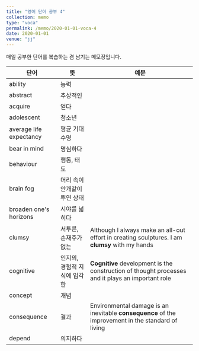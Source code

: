 ```yaml
---
title: "영어 단어 공부 4"
collection: memo
type: "voca"
permalink: /memo/2020-01-01-voca-4
date: 2020-01-01
venue: "jj"
---
```


매일 공부한 단어를 복습하는 겸 남기는 메모장입니다.

| 단어            | 뜻   |  예문                                                            |
| --------         | ------ | ------------------------------------------------------------ |
| ability | 능력 |  |
| abstract | 추상적인 |  |
| acquire | 얻다 |  |
| adolescent | 청소년 |  |
| average life expectancy | 평균 기대수명 |  |
| bear in mind | 명심하다 |  |
| behaviour | 행동, 태도 |  |
| brain fog | 머리 속이 안개같이 뿌연 상태 |  |
| broaden one's horizons | 시야를 넓히다 |  |
| clumsy | 서투른, 손재주가 없는 | Although I always make an all-out effort in creating sculptures. I am **clumsy** with my hands |
| cognitive | 인지의, 경험적 지식에 입각한 | **Cognitive** development is the construction of thought processes and it plays an important role  |
| concept | 개념 |  |
| consequence | 결과 | Environmental damage is an inevitable **consequence** of the improvement in the standard of living |
| depend | 의지하다 |  |
